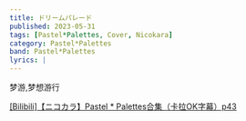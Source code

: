 ```yaml
---
title: ドリームパレード
published: 2023-05-31
tags: [Pastel*Palettes, Cover, Nicokara]
category: Pastel*Palettes
band: Pastel*Palettes
lyrics: |
---
```

梦游,梦想游行
<summary>
    <a href="https://www.bilibili.com/video/BV14mJzzpE3h/?p=43">
        [Bilibili]【ニコカラ】Pastel * Palettes合集（卡拉OK字幕）p43
    </a>
</summary>




